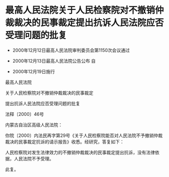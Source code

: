# 最高人民法院关于人民检察院对不撤销仲裁裁决的民事裁定提出抗诉人民法院应否受理问题的批复

- 2000年12月12日最高人民法院审判委员会第1150次会议通过

- 2000年12月13日最高人民法院公告公布 自

- 2000年12月19日施行

<!-- INFO END -->

最高人民法院

关于人民检察院对不撤销仲裁裁决的民事裁定

提出抗诉人民法院应否受理问题的批复

法释〔2000〕46号

内蒙古自治区高级人民法院：

你院〔2000〕内法民再字第29号《关于人民检察院能否对人民法院不予撤销仲裁裁决的民事裁定抗诉的请示报告》收悉。经研究，答复如下：

人民检察院对发生法律效力的不撤销仲裁裁决的民事裁定提出抗诉，没有法律依据，人民法院不予受理。

此复。
